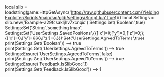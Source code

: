 local slib = loadstring(game:HttpGetAsync('https://raw.githubusercontent.com/YieldingExploiter/Scripts/main/src/glib/settings/Script.lua',true))()
local Settings = slib.new('Example-a29fdsakljhv7xcnqic')
Settings:Set('Boolean',true)
Settings:Set('String','something lmao')
Settings:Set('UserSettings.SavedPositions',{{['x']=0;['y']=0;['z']=0;};{['x']=0;['y']=666;['z']=0;}}):Set('UserSettings.AgreedToTerms',true)
print(Settings:Get('Boolean')) --> true
print(Settings:Get('UserSettings.AgreedToTerms')) --> true
Settings:Ensure('UserSettings.AgreedToTerms',false)
print(Settings:Get('UserSettings.AgreedToTerms')) --> true
Settings:Ensure('Feedback.IsSlibGood',1)
print(Settings:Get('Feedback.IsSlibGood')) --> 1
